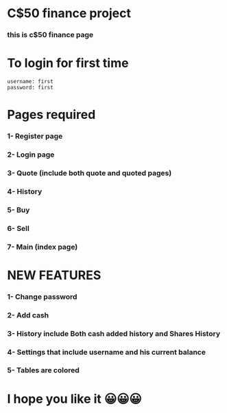 # C$50 finance project 

### this is c$50 finance page

# To login for first time

    username: first
    password: first

# Pages required

### 1- Register page
### 2- Login page
### 3- Quote (include both quote and quoted pages)
### 4- History
### 5- Buy
### 6- Sell
### 7- Main (index page)

# NEW FEATURES

### 1- Change password
### 2- Add cash
### 3- History include Both cash added history and Shares History
### 4- Settings that include username and his current balance
### 5- Tables are colored


# I hope you like it 😀😀😀